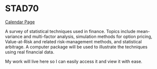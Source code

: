 # STAD70

[Calendar Page](https://utsc.calendar.utoronto.ca/course/stad70h3)

A survey of statistical techniques used in finance. Topics include mean-variance and multi-factor analysis, simulation methods for option pricing, Value-at-Risk and related risk-management methods, and statistical arbitrage. A computer package will be used to illustrate the techniques using real financial data.

My work will live here so I can easily access it and view it with ease.